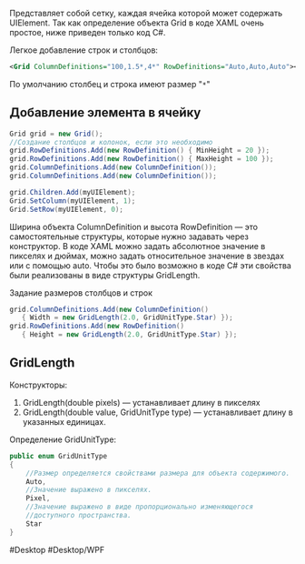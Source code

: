 Представляет собой сетку, каждая ячейка которой может содержать UIElement. Так как определение объекта Grid в коде XAML очень простое, ниже приведен только код C#.

Легкое добавление строк и столбцов:

```xml
<Grid ColumnDefinitions="100,1.5*,4*" RowDefinitions="Auto,Auto,Auto"></Grid>
```

По умолчанию столбец и строка имеют размер "`*`"

## Добавление элемента в ячейку

```cs
Grid grid = new Grid();
//Создание столбцов и колонок, если это необходимо
grid.RowDefinitions.Add(new RowDefinition() { MinHeight = 20 });
grid.RowDefinitions.Add(new RowDefinition() { MaxHeight = 100 });
grid.ColumnDefinitions.Add(new ColumnDefinition());
grid.ColumnDefinitions.Add(new ColumnDefinition());

grid.Children.Add(myUIElement);
Grid.SetColumn(myUIElement, 1);
Grid.SetRow(myUIElement, 0);
```

Ширина объекта ColumnDefinition и высота RowDefinition — это самостоятельные структуры, которые нужно задавать через конструктор. В коде XAML можно задать абсолютное значение в пикселях и дюймах, можно задать относительное значение в звездах или с помощью auto. Чтобы это было возможно в коде C# эти свойства были реализованы в виде структуры GridLength.

Задание размеров столбцов и строк
```cs
grid.ColumnDefinitions.Add(new ColumnDefinition()
   { Width = new GridLength(2.0, GridUnitType.Star) });
grid.RowDefinitions.Add(new RowDefinition()
   { Height = new GridLength(2.0, GridUnitType.Star) });
```

## GridLength

Конструкторы:
1. GridLength(double pixels) — устанавливает длину в пикселях
2. GridLength(double value, GridUnitType type) — устанавливает длину в указанных единицах.

Определение GridUnitType:
```cs
public enum GridUnitType
{
	//Размер определяется свойствами размера для объекта содержимого.
	Auto,
	//Значение выражено в пикселях.
	Pixel,
	//Значение выражено в виде пропорционально изменяющегося
	//доступного пространства.
	Star
}
```

#Desktop #Desktop/WPF
